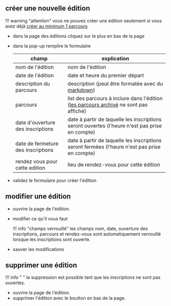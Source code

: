 ## créer une nouvelle édition
!!! warning "attention"
    vous ne pouvez créer une édition seulement si vous avez déjà [créer au minimum 1 parcours](parcours.md#creer-un-nouveau-parcours)
- dans la page des éditions cliquez sur le plus en bas de la page
- dans la pop-up remplire le formulaire

    champ                   |   explication
    ------------------------|----------------
    nom de l'édition        | nom de l'édition
    date de l'édition       | date et heure du premier départ
    description du parcours | description (peut être formatée avec du [markdown](index.md#description-en-markdown))
    parcours                | list des parcours à inclure dans l'édition ([les parcours archivé](parcours.md#) ne sont pas affiché)
    date d'ouverture des inscriptions| date à partir de laquelle les inscriptions seront ouvertes (l'heure n'est pas prise en compte)
    date de fermeture des inscriptions| date à partir de laquelle les inscriptions seront fermées (l'heure n'est pas prise en compte)
    rendez vous pour cette edition| lieu de rendez-vous pour cette édition

- validez le formulaire pour créer l'édition

## modifier une édition
- ouvrire la page de l'édition.
- modifier ce qu'il vous faut 

    !!! info "champs verrouillé"
        les champs nom, date,  ouverture des inscriptions, parcours et rendez-vous sont automatiquement verrouillé lorsque les inscriptions sont ouverte.
- sauver les modifications

## supprimer une édition
!!! info " "
    la suppression est possible tant que les inscriptions ne sont pas ouvertes.
- ouvrire la page de l'édition.
- supprimer l'édition avec le boutton en bas de la page.